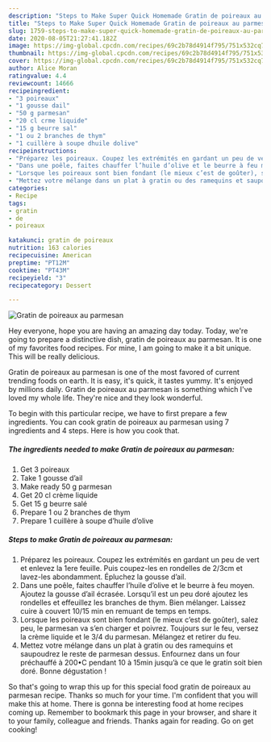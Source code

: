 ```yaml
---
description: "Steps to Make Super Quick Homemade Gratin de poireaux au parmesan"
title: "Steps to Make Super Quick Homemade Gratin de poireaux au parmesan"
slug: 1759-steps-to-make-super-quick-homemade-gratin-de-poireaux-au-parmesan
date: 2020-08-05T21:27:41.182Z
image: https://img-global.cpcdn.com/recipes/69c2b78d4914f795/751x532cq70/gratin-de-poireaux-au-parmesan-photo-principale-de-la-recette.jpg
thumbnail: https://img-global.cpcdn.com/recipes/69c2b78d4914f795/751x532cq70/gratin-de-poireaux-au-parmesan-photo-principale-de-la-recette.jpg
cover: https://img-global.cpcdn.com/recipes/69c2b78d4914f795/751x532cq70/gratin-de-poireaux-au-parmesan-photo-principale-de-la-recette.jpg
author: Alice Moran
ratingvalue: 4.4
reviewcount: 14666
recipeingredient:
- "3 poireaux"
- "1 gousse dail"
- "50 g parmesan"
- "20 cl crme liquide"
- "15 g beurre sal"
- "1 ou 2 branches de thym"
- "1 cuillère à soupe dhuile dolive"
recipeinstructions:
- "Préparez les poireaux. Coupez les extrémités en gardant un peu de vert et enlevez la 1ere feuille. Puis coupez-les en rondelles de 2/3cm et lavez-les abondamment. Épluchez la gousse d’ail."
- "Dans une poêle, faites chauffer l’huile d’olive et le beurre à feu moyen. Ajoutez la gousse d’ail écrasée. Lorsqu’il est un peu doré ajoutez les rondelles et effeuillez les branches de thym. Bien mélanger. Laissez cuire à couvert 10/15 min en remuant de temps en temps."
- "Lorsque les poireaux sont bien fondant (le mieux c’est de goûter), salez peu, le parmesan va s’en charger et poivrez. Toujours sur le feu, versez la crème liquide et le 3/4 du parmesan. Mélangez et retirer du feu."
- "Mettez votre mélange dans un plat à gratin ou des ramequins et saupoudrez le reste de parmesan dessus. Enfournez dans un four préchauffé à 200•C pendant 10 à 15min jusqu’à ce que le gratin soit bien doré. Bonne dégustation !"
categories:
- Recipe
tags:
- gratin
- de
- poireaux

katakunci: gratin de poireaux 
nutrition: 163 calories
recipecuisine: American
preptime: "PT12M"
cooktime: "PT43M"
recipeyield: "3"
recipecategory: Dessert

---
```



![Gratin de poireaux au parmesan](https://img-global.cpcdn.com/recipes/69c2b78d4914f795/751x532cq70/gratin-de-poireaux-au-parmesan-photo-principale-de-la-recette.jpg)

Hey everyone, hope you are having an amazing day today. Today, we're going to prepare a distinctive dish, gratin de poireaux au parmesan. It is one of my favorites food recipes. For mine, I am going to make it a bit unique. This will be really delicious.

Gratin de poireaux au parmesan is one of the most favored of current trending foods on earth. It is easy, it's quick, it tastes yummy. It's enjoyed by millions daily. Gratin de poireaux au parmesan is something which I've loved my whole life. They're nice and they look wonderful.




To begin with this particular recipe, we have to first prepare a few ingredients. You can cook gratin de poireaux au parmesan using 7 ingredients and 4 steps. Here is how you cook that.

<!--inarticleads1-->

##### The ingredients needed to make Gratin de poireaux au parmesan:

1. Get 3 poireaux
1. Take 1 gousse d’ail
1. Make ready 50 g parmesan
1. Get 20 cl crème liquide
1. Get 15 g beurre salé
1. Prepare 1 ou 2 branches de thym
1. Prepare 1 cuillère à soupe d’huile d’olive




<!--inarticleads2-->

##### Steps to make Gratin de poireaux au parmesan:

1. Préparez les poireaux. Coupez les extrémités en gardant un peu de vert et enlevez la 1ere feuille. Puis coupez-les en rondelles de 2/3cm et lavez-les abondamment. Épluchez la gousse d’ail.
1. Dans une poêle, faites chauffer l’huile d’olive et le beurre à feu moyen. Ajoutez la gousse d’ail écrasée. Lorsqu’il est un peu doré ajoutez les rondelles et effeuillez les branches de thym. Bien mélanger. Laissez cuire à couvert 10/15 min en remuant de temps en temps.
1. Lorsque les poireaux sont bien fondant (le mieux c’est de goûter), salez peu, le parmesan va s’en charger et poivrez. Toujours sur le feu, versez la crème liquide et le 3/4 du parmesan. Mélangez et retirer du feu.
1. Mettez votre mélange dans un plat à gratin ou des ramequins et saupoudrez le reste de parmesan dessus. Enfournez dans un four préchauffé à 200•C pendant 10 à 15min jusqu’à ce que le gratin soit bien doré. Bonne dégustation !




So that's going to wrap this up for this special food gratin de poireaux au parmesan recipe. Thanks so much for your time. I'm confident that you will make this at home. There is gonna be interesting food at home recipes coming up. Remember to bookmark this page in your browser, and share it to your family, colleague and friends. Thanks again for reading. Go on get cooking!
